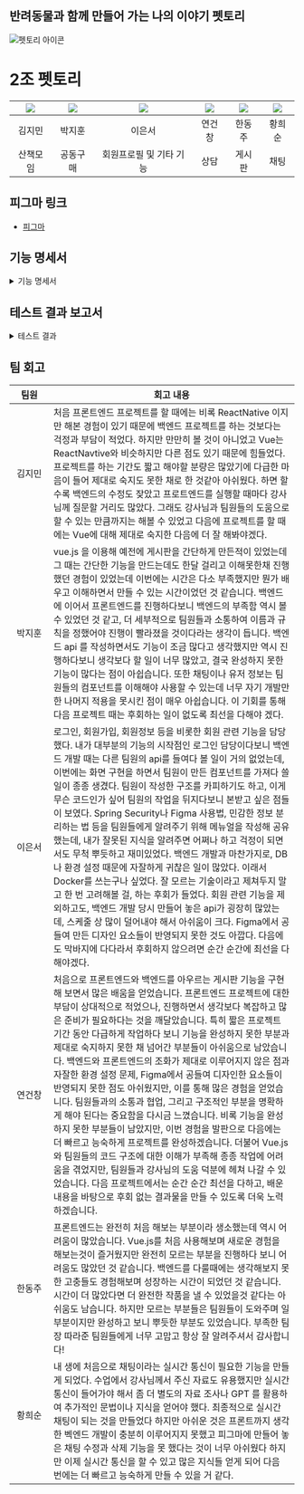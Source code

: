 ## 반려동물과 함께 만들어 가는 나의 이야기 펫토리

![펫토리 아이콘](./images/펫토리아이콘.png)

# 2조 펫토리

| [![](https://avatars.githubusercontent.com/u/103301589?v=4)](https://github.com/kimjm9911) | [![](https://avatars.githubusercontent.com/u/87793524?v=4)](https://github.com/dispear) | [![](https://avatars.githubusercontent.com/u/174981455?v=4)](https://github.com/eunseo-76) | [![](https://avatars.githubusercontent.com/u/158060587?v=4)](https://github.com/ygc1994) | [![](https://avatars.githubusercontent.com/u/132972216?v=4)](https://github.com/HanDJ00) | [![](https://avatars.githubusercontent.com/u/83564484?v=4)](https://github.com/aosskfdlrla)|
|:---:|:---:|:---:|:---:|:---:|:---:|
| 김지민 | 박지훈 | 이은서 | 연건창 | 한동주 | 황희순
|산책모임|공동구매|회원프로필 및 기타 기능|상담|게시판|채팅|





## 피그마 링크


-
    [피그마](https://www.figma.com/design/xHsWy8FOgeCmCMxA1W3EFK/Pettory?node-id=258-16373&node-type=frame&t=kA2v01Ccj4yhCz7Y-0)
    

  
## 기능 명세서
<details>
  <summary>기능 명세서</summary>
  <div markdown="1">

### 채팅

 <details>
   <summary>채팅</summary>
   <div markdown="2">

- 채팅
    
    ## 채팅 조회 기능
    
    - 입력 된 채팅을 조회할 수 있다.
    
    ![채팅 조회 기능](./images/이미지/채팅/채팅%201.png)
    
    ## 채팅 입력 기능
    
    - 채팅을 입력한 후 입력된 채팅을 조회할 수 있다.
    
    ![채팅 입력 기능](./images/이미지/채팅/채팅%202.png)
    
    
    </div>
    </details>   

### 유저

 <details>
   <summary>유저</summary>
   <div markdown="2">

- 유저
    
    ## 유저 로그인
    
    - 로그인 할 수 있는 화면이다.
    
    ![유저 로그인](./images/이미지/유저/user_login_1.png)
    ![유저 로그인](./images/이미지/유저/user_login_2.png)
    
    ## 유저 회원가입
    
    - 회원가입을 할 수 있는 화면이다.
    
    ![유저 회원가입](./images/이미지/유저/user_register_1.png)
    ![유저 회원가입](./images/이미지/유저/user_register_2.png)

    ## 유저 회원가입 인증
    
    - 회원가입시 인증을 할 수 있는 화면이다.
    
    ![유저 회원가입 인증](./images/이미지/유저/user_verify_1.png)
    ![유저 회원가입 인증](./images/이미지/유저/user_verify_2.png)

    ## 유저 정보 조회
    
    - 유저 프로필을 조회할 수 있는 화면이다.
    
    ![유저 프로필](./images/이미지/유저/user_info_1.png)

    ## 비밀번호 찾기
    
    - 비밀번호를 찾을 수 있는 화면이다.
    
    ![비밀번호 찾기](./images/이미지/유저//user_findpw_1.png)

    ## 비밀번호 변경
    
    - 비밀번호를 변경할 수 있는 화면이다.
    
    ![비밀번호 변경](./images/이미지/유저/user_changepw_1.png)

    ## 헤더
    
    - 사이트의 헤더 화면이다.
    
    ![헤더](./images/이미지/유저/user_header_1.png)

    ## 사이드 바
    
    - 사이트의 사이드 바이다.
    
    ![사이드 바](./images/이미지/유저/user_sidemenu_1.png)
    
    
    </div>
    </details>   



### 게시판

 <details>
   <summary>게시판</summary>
   <div markdown="2">

- 게시판
    
    ## 게시글 조회
    
    - 게시글 내용을 조회할 수 있는 화면이다.
    
    ![게시글 조회](./images/이미지/게시판/게시글%20조회.PNG)
    
    ## 게시글 댓글
    
    - 게시글 댓글을 조회할 수 있는 화면이다.
    
    ![게시글 댓글](./images/이미지/게시판/게시글%20댓글.PNG)

    ## 게시글 작성
    
    - 게시글을 작성할 수 있는 화면이다.
    
    ![게시글 작성](./images/이미지/게시판/게시글%20작성.PNG)
    

    ## 카테고리 메인
    
    - 카테고리 목록을 조회,수정,삭제,생성 할 수 있는 화면이다.
    
    ![카테고리 메인](./images/이미지/게시판/카테고리%20메인.PNG)
    
    </div>
    </details>   




### 공동구매

 <details>
   <summary>공동구매</summary>
   <div markdown="2">

- 공동구매
    
    ## 모임방 목록
    
    - 모임방 목록을 확인할 수 있는 화면이다.
    
    ![모임방 목록](./images/이미지/공동구매/모임방%20목록%20화면.png)
    
    ## 모임방 화면
    
    - 모임방 세부 내용을 확인할 수 있는 화면이다.
    
    ![모임방 화면](./images/이미지/공동구매/모임방%20화면.png)

    ## 모임방 생성
    
    - 모임방을 생성할 수 있는 화면이다.
    
    ![모임방 생성](./images/이미지/공동구매/모임방%20생성.png)
    

    ## 모임방 수정 
    
    - 모임방을 수정 할 수 있는 화면이다.
    
    ![모임방 수정](./images/이미지/공동구매/공동구매%20참가%20화면.png)

    ## 공동구매 참가
    
    - 공동구매에 참가할 수 있는 화면이다.
    
    ![공동구매 참가](./images/이미지/공동구매/공동구매%20참가%20화면.png)


    
    </div>
    </details>   

### 산책모임

 <details>
   <summary>산책모임</summary>
   <div markdown="2">

- 산책모임
    
    ## 산책 모임 목록
    
    - 산책 모임 목록을 확인할 수 있는 화면이다.
    
    ![산책 모임 목록](./images/이미지/산책모임/산책%20모임%20목록.png)
    
    ## 산책 모임 생성
    
    - 산책 모임을 생성할 수 있는 화면이다.
    
    ![산책 모임 생성](./images/이미지/산책모임/산책%20모임%20생성.png)
 
    </div>
    </details>   



### 상담

 <details>
   <summary>상담</summary>
   <div markdown="2">

- 상담
    
    ## 상담 목록
    
    - 상담 목록을 확인할 수 있는 화면이다.
    
    ![상담 목록](./images/이미지/상담/상담_목록_1.png)
    ![상담 목록](./images/이미지/상담/상담_목록_2.png)
    ![상담 목록](./images/이미지/상담/상담_목록_3.png)
    
    ## 상담 상세 조회
    
    - 상담 내용을 상세 조회 할 수 있는 화면이다.
    
    ![상담 상세 조회](./images/이미지/상담/상담_상세%20조회_1.png)

     ## 상담 검색
    
    - 상담 제목을 검색할 수 있는 화면이다.
    
    ![상담 검색](./images/이미지/상담/상담_검색_1.png)

     ## 상담 답변 작성
    
    - 상담 답변을 작성할 수 있는 화면이다.
    
    ![상담 답변 작성](./images/이미지/상담/상담_답변%20작성_1.png)
    ![상담 답변 작성](./images/이미지/상담/상담_답변%20작성_2.png)

     ## 상담 재답변 작성
    
    - 상담 재답변을 작성할 수 있는 화면이다.
    
    ![상담 재답변 작성](./images/이미지/상담/상담_재답변%20작성_1.png)

     ## 상담 카테고리
    
    - 상담 카테고리를 조회할 수 있는 화면이다.
    
    ![상담 카테고리](./images/이미지/상담/상담_카테고리_1.png)

     ## 상담 질문 작성

    - 상담 질문을 작성할 수 있는 화면이다.
    
    ![상담 질문 작성](./images/이미지/상담/상담_질문%20작성_1.png)

     ## 상담 질문 수정
    
    - 상담 질문을 수정할 수 있는 화면이다.
    
    ![상담 질문 수정](./images/이미지/상담/상담_질문%20수정_1.png)

     ## 상담 질문 삭제
    
    - 상담 질문을 삭제제할 수 있는 화면이다.
    
    ![상담 질문 삭제](./images/이미지/상담/상담_질문%20삭제_1.png)
 
    </div>
    </details>   


</div>
</details> 

## 테스트 결과 보고서
<details>
  <summary>테스트 결과</summary>
  <div markdown="1">



### 채팅

 <details>
   <summary>채팅</summary>
   <div markdown="2">

- 채팅
    
    ## 채팅 방 생성 기능
    
    - 채팅 방 생성에 관한 기능을 영상으로 설명 첨부하였음
  - -
    [채팅 설명 영상](https://www.youtube.com/watch?v=ltngrBQs1Bk)
    https://www.youtube.com/watch?v=ltngrBQs1Bk


    </div>
    </details>   
    

### 게시판

 <details>
   <summary>게시판</summary>
   <div markdown="2">

- 게시판
    
    ## 게시글 홈
    
    ![게시글 홈](./images/gif/게시판/1.게시판%20홈.gif)

    ## 게시글 조회
    
    ![게시글 조회](./images/gif/게시판/2.게시글%20조회.gif)

    ## 게시글 생성
    
    ![게시글 생성](./images/gif/게시판/3.게시글%20생성.gif)

    ## 카테고리 조회
    
    ![카테고리 조회](./images/gif/게시판/4.카테고리%20조회.gif)

    ## 카테고리 생성
    
    ![카테고리 생성](./images/gif/게시판/5.카테고리%20생성.gif)

    ## 카테고리 수정
    
    ![카테고리 수정](./images/gif/게시판/6.카테고리%20수정.gif)

    ## 카테고리 삭제
    
    ![카테고리 삭제](./images/gif/게시판/7.카테고리%20삭제.gif)
 
     </div>
    </details>   
    
### 상담

 <details>
   <summary>상담</summary>
   <div markdown="2">

- 상담

    ## 상담 목록 조회
    
    ![상담 목록 조회](./images/gif/상담/상담%20목록%20조회.gif)

    ## 상담 상세 조회
    
    ![상담 상세 조회](./images/gif/상담/상담%20상세%20조회.gif)

    ## 상담 작성
    
    ![상담 작성](./images/gif/상담/상담%20작성.gif)

    
    </div>
    </details>   
    

### 공동구매

 <details>
   <summary>공동구매</summary>
   <div markdown="2">

- 공동구매

    ## 로그인 후 목록 입장
    
    ![로그인 후 목록 입장](./images/gif/공동구매/1.%20로그인%20후%20목록%20입장.gif)

    ## 즐겨찾기 체크 및 모음 목록 전환
    
    ![즐겨찾기 체크 및 모음 목록 전환](./images/gif/공동구매/2.%20즐겨찾기%20체크%20및%20모임%20목록%20전환.gif)

    ## 공동구매 모임방 참가
    
    ![공동구매 모임방 참가](./images/gif/공동구매/3.%20공동구매%20모임방%20참가.gif)

    ## 참가자 목록 조회
    
    ![참가자 목록 조회](./images/gif/공동구매/4.%20참가자%20목록%20조회.gif)

    ## 공동구매 참가
    
    ![공동구매 참가](./images/gif/공동구매/5.%20공동구매%20참가.gif)

    ## 공동구매 참가 취소
    
    ![공동구매 참가 취소](./images/gif/공동구매/6.%20공동구매%20참가%20취소.gif)

    ## 공동구매 모임방 나가기
    
    ![공동구매 모임방 나가기](./images/gif/공동구매/7.%20공동구매%20모임방%20나가기.gif)

    ## 공동구매 모임방 검색
    
    ![공동구매 모임방 검색](./images/gif/공동구매/공동구매%20모임방%20검색.gif)

    ## 공동구매 모임방 자동 마감
    
    ![공동구매 모임방 자동 마감](./images/gif/공동구매/공동구매%20모임방%20자동%20마감.gif)

    ## 모임방 강퇴
    
    ![모임방 강퇴](./images/gif/공동구매/모임방%20강퇴.gif)

    ## 모임방 생성
    
    ![모임방 생성](./images/gif/공동구매/모임방%20생성.gif)

    ## 모임방 수정
    
    ![모임방 수정](./images/gif/공동구매/모임방%20수정.gif)

    ## 현재 참여한 모임방 바로참가
    
    ![현재 참여한 모임방 바로참가](./images/gif/공동구매/현재%20참여한%20모임방%20바로참가.gif)

    ## 회원 정보보기
    
    ![회원 정보보기](./images/gif/공동구매/회원%20정보보기.gif)

    </div>
    </details> 

### 산책모임

 <details>
   <summary>산책모임</summary>
   <div markdown="2">

- 산책모임

    ## 산책모임 이동
    
    ![산책모임 이동](./images/gif/산책모임/산책모임_이동_1.gif)

    ## 산책모임 검색
    
    ![산책모임 검색](./images/gif/산책모임/산책모임_산책모임검색_2.gif)

    ## 산책모임 생성
    
    ![산책모임 생성](./images/gif/산책모임/산책모임_산책모임생성_3.gif)

    ## 산책모임 신청
    
    ![산책모임 신청](./images/gif/산책모임/산책모임_산책모임신청_4.gif)

    ## 산책모임 수정
    
    ![산책모임 수정](./images/gif/산책모임/산책모임_산책모임수정_5.gif)

    ## 산책모임 삭제
    
    ![산책모임 삭제](./images/gif/산책모임/산책모임_산책모임삭제_6.gif)

    ## 가입한 산책모임 조회
    
    ![가입한 산책모임 조회](./images/gif/산책모임/산책모임_가입한산책모임조회및산책기록조회_7.gif)

    ## 산책기록 생성
    
    ![산책기록 생성](./images/gif/산책모임/산책모임_산책기록생성_8.gif)

    ## 신청자 조회
    
    ![신청자 조회](./images/gif/산책모임/산책모임_신청자보기_9.gif)

    ## 탈퇴
    
    ![탈퇴](./images/gif/산책모임/산책모임_탈퇴하기_10.gif)

  
    </div>
    </details> 


### 유저

 <details>
   <summary>유저</summary>
   <div markdown="2">

- 유저

    ## 로그인
    
    ![로그인](./images/gif/유저/user_login_1.gif)

    ## 회원가입
    
    ![회원가입](./images/gif/유저/user_register_1.gif)

    ## 회원가입 인증
    
    ![회원가입 인증](./images/gif/유저/user_verify_1.gif)

    ## 회원가입 성공
    
    ![회원가입 성공](./images/gif/유저/user_success_1.gif)

    ## 유저 프로필 조회
    
    ![유저 프로필 조회](./images/gif/유저/user_info_1.gif)


    ## 비밀번호 찾기
    
    ![비밀번호 찾기](./images/gif/유저/user_findpw_1.gif)


    ## 비밀번호 변경
    
    ![ 비밀번호 변경](./images/gif/유저/user_changepw_1.gif)
    

    </div>
    </details> 

  </div>
</details> 

## 팀 회고

|   팀원   | 회고 내용 |
|:---:|-----------|
| 김지민 | 처음 프론트엔드 프로젝트를 할 때에는 비록 ReactNative 이지만 해본 경험이 있기 때문에 백엔드 프로젝트를 하는 것보다는 걱정과 부담이 적었다. 하지만 만만히 볼 것이 아니었고 Vue는 ReactNavtive와 비슷하지만 다른 점도 있기 때문에 힘들었다. 프로젝트를 하는 기간도 짧고 해야할 분량은 많았기에 다급한 마음이 들어 제대로 숙지도 못한 채로 한 것같아 아쉬웠다. 하면 할 수록 백엔드의 수정도 잦았고 프로트엔드를 실행할 때마다 강사님께 질문할 거리도 많았다. 그래도 강사님과 팀원들의 도움으로 할 수 있는 만큼까지는 해볼 수 있었고 다음에 프로젝트를 할 때에는 Vue에 대해 제대로 숙지한 다음에 더 잘 해봐야겠다. |
| 박지훈 | vue.js 을 이용해 예전에 게시판을 간단하게 만든적이 있었는데 그 때는 간단한 기능을 만드는데도 한달 걸리고 이해못한채 진행했던 경험이 있었는데 이번에는 시간은 다소 부족했지만 뭔가 배우고 이해하면서 만들 수 있는 시간이었던 것 같습니다. 백엔드에 이어서 프론트엔드를 진행하다보니 백엔드의 부족함 역시 볼 수 있었던 것 같고, 더 세부적으로 팀원들과 소통하여 이름과 규칙을 정했어야 진행이 빨라졌을 것이다라는 생각이 듭니다. 백엔드 api 를 작성하면서도 기능이 조금 많다고 생각했지만 역시 진행하다보니 생각보다 할 일이 너무 많았고, 결국 완성하지 못한 기능이 많다는 점이 아쉽습니다. 또한 채팅이나 유저 정보는 팀원들의 컴포넌트를 이해해야 사용할 수 있는데 너무 자기 개발만 한 나머지 적용을 못시킨 점이 매우 아쉽습니다. 이 기회를 통해 다음 프로젝트 때는 후회하는 일이 없도록 최선을 다해야 겠다. |
| 이은서 | 로그인, 회원가입, 회원정보 등을 비롯한 회원 관련 기능을 담당했다. 내가 대부분의 기능의 시작점인 로그인 담당이다보니 백엔드 개발 때는 다른 팀원의 api를 들여다 볼 일이 거의 없었는데, 이번에는 화면 구현을 하면서 팀원이 만든 컴포넌트를 가져다 쓸 일이 종종 생겼다. 팀원이 작성한 구조를 카피하기도 하고, 이게 무슨 코드인가 싶어 팀원의 작업을 뒤지다보니 본받고 싶은 점들이 보였다. Spring Security나 Figma 사용법, 민감한 정보 분리하는 법 등을 팀원들에게 알려주기 위해 메뉴얼을 작성해 공유했는데, 내가 잘못된 지식을 알려주면 어쩌나 하고 걱정이 되면서도 무척 뿌듯하고 재미있었다. 백엔드 개발과 마찬가지로, DB나 환경 설정 때문에 자잘하게 귀찮은 일이 많았다. 이래서 Docker를 쓰는구나 싶었다. 잘 모르는 기술이라고 제쳐두지 말고 한 번 고려해볼 걸, 하는 후회가 들었다. 회원 관련 기능을 제외하고도, 백엔드 개발 당시 만들어 놓은 api가 굉장히 많았는데, 스케줄 상 많이 덜어내야 해서 아쉬움이 크다. Figma에서 공들여 만든 디자인 요소들이 반영되지 못한 것도 아깝다. 다음에도 막바지에 다다라서 후회하지 않으려면 순간 순간에 최선을 다해야겠다. |
| 연건창 | 처음으로 프론트엔드와 백엔드를 아우르는 게시판 기능을 구현해 보면서 많은 배움을 얻었습니다. 프론트엔드 프로젝트에 대한 부담이 상대적으로 적었으나, 진행하면서 생각보다 복잡하고 많은 준비가 필요하다는 것을 깨달았습니다. 특히 짧은 프로젝트 기간 동안 다급하게 작업하다 보니 기능을 완성하지 못한 부분과 제대로 숙지하지 못한 채 넘어간 부분들이 아쉬움으로 남았습니다. 백엔드와 프론트엔드의 조화가 제대로 이루어지지 않은 점과 자잘한 환경 설정 문제, Figma에서 공들여 디자인한 요소들이 반영되지 못한 점도 아쉬웠지만, 이를 통해 많은 경험을 얻었습니다. 팀원들과의 소통과 협업, 그리고 구조적인 부분을 명확하게 해야 된다는 중요함을 다시금 느꼈습니다. 비록 기능을 완성하지 못한 부분들이 남았지만, 이번 경험을 발판으로 다음에는 더 빠르고 능숙하게 프로젝트를 완성하겠습니다. 더불어 Vue.js와 팀원들의 코드 구조에 대한 이해가 부족해 종종 작업에 어려움을 겪었지만, 팀원들과 강사님의 도움 덕분에 헤쳐 나갈 수 있었습니다. 다음 프로젝트에서는 순간 순간 최선을 다하고, 배운 내용을 바탕으로 후회 없는 결과물을 만들 수 있도록 더욱 노력하겠습니다. |
| 한동주 | 프론트엔드는 완전히 처음 해보는 부분이라 생소했는데 역시 어려움이 많았습니다. Vue.js를 처음 사용해보며 새로운 경험을 해보는것이 즐거웠지만 완전히 모르는 부분을 진행하다 보니 어려움도 많았던 것 같습니다. 백엔드를 다룰때에는 생각해보지 못한 고충들도 경험해보며 성장하는 시간이 되었던 것 같습니다. 시간이 더 많았다면 더 완전한 작품을 낼 수 있었을것 같다는 아쉬움도 남습니다. 하지만 모르는 부분들은 팀원들이 도와주며 일부분이지만 완성하고 보니 뿌듯한 부분도 있었습니다. 부족한 팀장 따라준 팀원들에게 너무 고맙고 항상 잘 알려주셔서 감사합니다!  |
| 황희순 &nbsp;&nbsp;&nbsp;&nbsp;&nbsp;&nbsp;&nbsp;&nbsp;&nbsp;&nbsp;&nbsp;&nbsp; | 내 생에 처음으로 채팅이라는 실시간 통신이 필요한 기능을 만들게 되었다. 수업에서 강사님께서 주신 자료도 유용했지만 실시간 통신이 들어가야 해서 좀 더 별도의 자료 조사나 GPT 를 활용하여 추가적인 문법이나 지식을 얻어야 했다. 최종적으로 실시간 채팅이 되는 것을 만들었다 하지만 아쉬운 것은 프론트까지 생각한 벡엔드 개발이 충분히 이루어지지 못했고 피그마에 만들어 놓은 채팅 수정과 삭제 기능을 못 했다는 것이 너무 아쉬웠다 하지만 이제 실시간 통신을 할 수 있고 많은 지식들 얻게 되어 다음 번에는 더 빠르고 능숙하게 만들 수 있을 거 같다. |
